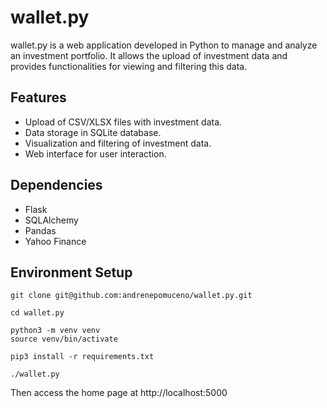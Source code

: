 # wallet.py

wallet.py is a web application developed in Python to manage and analyze an investment portfolio. It allows the upload of investment data and provides functionalities for viewing and filtering this data.

## Features

- Upload of CSV/XLSX files with investment data.
- Data storage in SQLite database.
- Visualization and filtering of investment data.
- Web interface for user interaction.

## Dependencies

- Flask
- SQLAlchemy
- Pandas
- Yahoo Finance

## Environment Setup

```shell
git clone git@github.com:andrenepomuceno/wallet.py.git

cd wallet.py

python3 -m venv venv
source venv/bin/activate

pip3 install -r requirements.txt

./wallet.py 
```

Then access the home page at http://localhost:5000